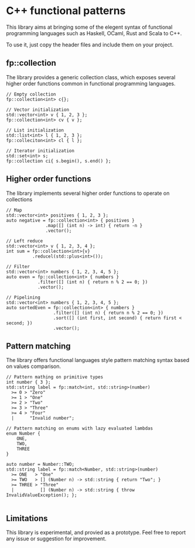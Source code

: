 C++ functional patterns
===

This library aims at bringing some of the elegent syntax of functional programming languages such as Haskell, OCaml, Rust and Scala to C++.

To use it, just copy the header files and include them on your project.

fp::collection
---

The library provides a generic collection class, which exposes several higher order functions common in functional programming languages.


```
// Empty collection
fp::collection<int> c{};

// Vector initialization
std::vector<int> v { 1, 2, 3 };
fp::collection<int> cv { v };

// List initialization
std::list<int> l { 1, 2, 3 };
fp::colleciton<int> cl { l };

// Iterator initialization
std::set<int> s;
fp::collection ci{ s.begin(), s.end() };
```

Higher order functions
---

The library implements several higher order functions to operate on collections

```
// Map
std::vector<int> positives { 1, 2, 3 };
auto negative = fp::collection<int> { positives }
               .map([] (int n) -> int) { return -n }
               .vector();

// Left reduce
std::vector<int> v { 1, 2, 3, 4 };
int sum = fp::collection<int>{v}
          .reducel(std::plus<int>());

// Filter
std::vector<int> numbers { 1, 2, 3, 4, 5 };
auto even = fp::collection<int> { numbers }
            .filter([] (int n) { return n % 2 == 0; })
            .vector();

// Pipelining
std::vector<int> numbers { 1, 2, 3, 4, 5 };
auto sortedEven = fp::collection<int> { numbers }
                  .filter([] (int n) { return n % 2 == 0; })
                  .sort([] (int first, int second) { return first < second; })
                  .vector();
```

Pattern matching
---

The library offers functional languages style pattern matching syntax based on values comparison.

```
// Pattern mathing on primitive types
int number { 3 };
std::string label = fp::match<int, std::string>(number)
  >= 0 > "Zero"
  >= 1 > "One"
  >= 2 > "Two"
  >= 3 > "Three"
  >= 4 > "Four"
  |      "Invalid number";

// Pattern matching on enums with lazy evaluated lambdas
enum Number {
    ONE,
    TWO,
    THREE
}

auto number = Number::TWO;
std::string label = fp::match<Number, std::string>(number)
  >= ONE   > "One"
  >= TWO   > [] (Number n) -> std::string { return "Two"; }
  >= THREE > "Three"
  |          [] (Number n) -> std::string { throw InvalidValueException(); };
 
```

Limitations
---
This library is experimental, and provied as a prototype. Feel free to report any issue or suggestion for improvement.